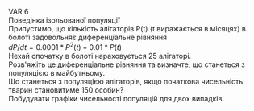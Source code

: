 VAR 6  
Поведінка ізольованої  популяції  
Припустимо, що кількість алігаторів P(t) (t виражається в місяцях) в болоті задовольняє диференціальне рівняння  
$dP/dt = 0.0001 * P^2(t) - 0.01 * P(t)$    
Нехай спочатку в болоті нараховується 25 алігаторі.  
Розв'яжіть це диференціальне рівняння та визначте, що станеться з популяцією в майбутньому.  
Що станеться з популяцією алігаторів, якщо початкова чисельність тварин становитиме 150 особин?  
Побудувати графіки чисельності популяцій для двох випадків.  
